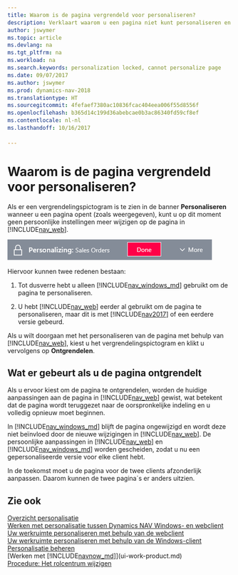 ```yaml
---
title: Waarom is de pagina vergrendeld voor personaliseren?
description: Verklaart waarom u een pagina niet kunt personaliseren en wat u kunt doen om deze te ontgrendelen zodat u de pagina wel kunt personaliseren.
author: jswymer
ms.topic: article
ms.devlang: na
ms.tgt_pltfrm: na
ms.workload: na
ms.search.keywords: personalization locked, cannot personalize page
ms.date: 09/07/2017
ms.author: jswymer
ms.prod: dynamics-nav-2018
ms.translationtype: HT
ms.sourcegitcommit: 4fefaef7380ac10836fcac404eea006f55d8556f
ms.openlocfilehash: b365d14c199d36abebcae0b3ac86340fd59cf8ef
ms.contentlocale: nl-nl
ms.lasthandoff: 10/16/2017

---
```

# <a name="why-is-the-page-is-locked-from-personalizing"></a>Waarom is de pagina vergrendeld voor personaliseren?
Als er een vergrendelingspictogram is te zien in de banner **Personaliseren** wanneer u een pagina opent (zoals weergegeven), kunt u op dit moment geen persoonlijke instellingen meer wijzigen op de pagina in [!INCLUDE[nav_web](includes/nav_web_md.md)].

![Personaliseringsvergrendeling](media/personalization-locked.png "Personaliseringsvergrendeling")

Hiervoor kunnen twee redenen bestaan:
1.  Tot dusverre hebt u alleen [!INCLUDE[nav_windows_md](includes/nav_windows_md.md)] gebruikt om de pagina te personaliseren.

2. U hebt [!INCLUDE[nav_web](includes/nav_web_md.md)] eerder al gebruikt om de pagina te personaliseren, maar dit is met [!INCLUDE[nav2017](includes/nav2017.md)] of een eerdere versie gebeurd.   

Als u wilt doorgaan met het personaliseren van de pagina met behulp van [!INCLUDE[nav_web](includes/nav_web_md.md)], kiest u het vergrendelingspictogram en klikt u vervolgens op **Ontgrendelen**.

## <a name="what-happens-when-you-unlock-the-page"></a>Wat er gebeurt als u de pagina ontgrendelt
Als u ervoor kiest om de pagina te ontgrendelen, worden de huidige aanpassingen aan de pagina in [!INCLUDE[nav_web](includes/nav_web_md.md)] gewist, wat betekent dat de pagina wordt teruggezet naar de oorspronkelijke indeling en u volledig opnieuw moet beginnen.

In [!INCLUDE[nav_windows_md](includes/nav_windows_md.md)] blijft de pagina ongewijzigd en wordt deze niet beïnvloed door de nieuwe wijzigingen in [!INCLUDE[nav_web](includes/nav_web_md.md)]. De persoonlijke aanpassingen in [!INCLUDE[nav_web](includes/nav_web_md.md)] en [!INCLUDE[nav_windows_md](includes/nav_windows_md.md)] worden gescheiden, zodat u nu een gepersonaliseerde versie voor elke client hebt. 

In de toekomst moet u de pagina voor de twee clients afzonderlijk aanpassen. Daarom kunnen de twee pagina´s er anders uitzien.

## <a name="see-also"></a>Zie ook
[Overzicht personalisatie](ui-personalization-overview.md)  
[Werken met personalisatie tussen Dynamics NAV Windows- en webclient](ui-personalization-overview.md#PersonalizationWinWeb)  
[Uw werkruimte personaliseren met behulp van de webclient](ui-personalization-user.md)  
[Uw werkruimte personaliseren met behulp van de Windows-client](ui-personalization-windows-client.md)  
[Personalisatie beheren](ui-personalization-manage.md)  
[Werken met [!INCLUDE[navnow_md](includes/navnow_md.md)]](ui-work-product.md)  
[Procedure: Het rolcentrum wijzigen](change-role.md)  

